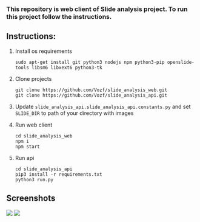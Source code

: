 ### This repository is web client of Slide analysis project. To run this project follow the instructions.
## Instructions:
1. Install os requirements
    ```
    sudo apt-get install git python3 nodejs npm python3-pip openslide-tools libsm6 libxext6 python3-tk
    ```

2. Clone projects
    ```
    git clone https://github.com/Vozf/slide_analysis_web.git
    git clone https://github.com/Vozf/slide_analysis_api.git
    ```
3. Update `slide_analysis_api.slide_analysis_api.constants.py` and set `SLIDE_DIR` to path of your directory with images
4. Run web client
    ```
    cd slide_analysis_web
    npm i
    npm start
    ```
5. Run api
    ```
    cd slide_analysis_api
    pip3 install -r requirements.txt
    python3 run.py
    ```

## Screenshots
![](https://pp.userapi.com/c845324/v845324976/124923/Hwg73qezjGg.jpg)
![](https://pp.userapi.com/c845324/v845324976/12492d/VMQ2b4w-W3c.jpg)
